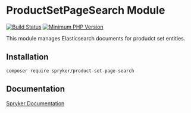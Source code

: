 # ProductSetPageSearch Module
[![Build Status](https://travis-ci.org/spryker/product-set-page-search.svg)](https://travis-ci.org/spryker/product-set-page-search)
[![Minimum PHP Version](https://img.shields.io/badge/php-%3E%3D%207.2-8892BF.svg)](https://php.net/)

This module manages Elasticsearch documents for produdct set entities.

## Installation

```
composer require spryker/product-set-page-search
```

## Documentation

[Spryker Documentation](https://spryker.github.io)
